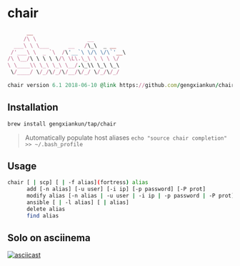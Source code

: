 # chair
```ruby
      __                            
     /\ \                __         
  ___\ \ \___      __   /\_\  _ __  
 /'___\ \  _ `\  /\'__`\ \/\ \/\`'__\
/\ \__/\ \ \ \ \/\ \L\.\_\ \ \ \ \/ 
\ \____\\ \_\ \_\ \__/.\_\\ \_\ \_\ 
 \/____/ \/_/\/_/\/__/\/_/ \/_/\/_/ 
                                    
chair version 6.1 2018-06-10 @link https://github.com/gengxiankun/chair
```

## Installation
```bash
brew install gengxiankun/tap/chair
```
> Automatically populate host aliases
> `echo "source chair completion" >> ~/.bash_profile`

## Usage
```bash
chair [ | scp] [ | -f alias](fortress) alias
      add [-n alias] [-u user] [-i ip] [-p password] [-P prot]
      modify alias [-n alias | -u user | -i ip | -p password | -P prot]
      ansible [ | -l alias] [ | alias]
      delete alias
      find alias
```

## Solo on asciinema
[![asciicast](https://asciinema.org/a/J75WcN7jfWS8EyCjTg3x1zN6c.png)](https://asciinema.org/a/J75WcN7jfWS8EyCjTg3x1zN6c)
